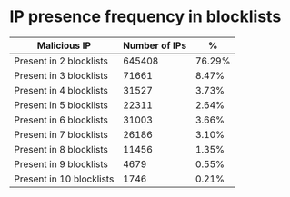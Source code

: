 # IP presence frequency in blocklists
| Malicious IP | Number of IPs | % |
|----|----|----|
| Present in 2 blocklists | 645408 | 76.29% |
| Present in 3 blocklists | 71661 | 8.47% |
| Present in 4 blocklists | 31527 | 3.73% |
| Present in 5 blocklists | 22311 | 2.64% |
| Present in 6 blocklists | 31003 | 3.66% |
| Present in 7 blocklists | 26186 | 3.10% |
| Present in 8 blocklists | 11456 | 1.35% |
| Present in 9 blocklists | 4679 | 0.55% |
| Present in 10 blocklists | 1746 | 0.21% |
